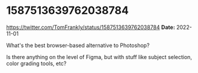 # 1587513639762038784
https://twitter.com/TomFrankly/status/1587513639762038784
**Date:** 2022-11-01

What's the best browser-based alternative to Photoshop?

Is there anything on the level of Figma, but with stuff like subject selection, color grading tools, etc?
